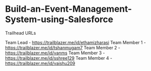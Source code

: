 # Build-an-Event-Management-System-using-Salesforce

Trailhead URLs

Team Lead - https://trailblazer.me/id/ethamizharasi
Team Member 1 - https://trailblazer.me/id/tshanmugam7
Team Member 2 - https://trailblazer.me/id/vanms
Team Member 3 - https://trailblazer.me/id/sshree129
Team Member 4 - https://trailblazer.me/id/vaishu209
